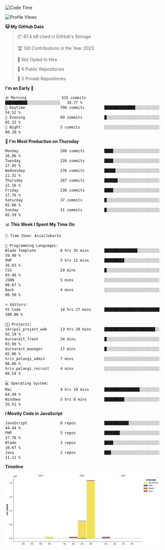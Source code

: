 <!--START_SECTION:waka-->
![Code Time](http://img.shields.io/badge/Code%20Time-41%20hrs%2042%20mins-blue)

![Profile Views](http://img.shields.io/badge/Profile%20Views-0-blue)

**🐱 My GitHub Data** 

> 📦 87.4 kB Used in GitHub's Storage 
 > 
> 🏆 130 Contributions in the Year 2023
 > 
> 🚫 Not Opted to Hire
 > 
> 📜 6 Public Repositories 
 > 
> 🔑 5 Private Repositories 
 > 
**I'm an Early 🐤** 

```text
🌞 Morning                515 commits         ██████████░░░░░░░░░░░░░░░   39.77 % 
🌆 Daytime                706 commits         ██████████████░░░░░░░░░░░   54.52 % 
🌃 Evening                69 commits          █░░░░░░░░░░░░░░░░░░░░░░░░   05.33 % 
🌙 Night                  5 commits           ░░░░░░░░░░░░░░░░░░░░░░░░░   00.39 % 
```
📅 **I'm Most Productive on Thursday** 

```text
Monday                   208 commits         ████░░░░░░░░░░░░░░░░░░░░░   16.06 % 
Tuesday                  226 commits         ████░░░░░░░░░░░░░░░░░░░░░   17.45 % 
Wednesday                276 commits         █████░░░░░░░░░░░░░░░░░░░░   21.31 % 
Thursday                 287 commits         ██████░░░░░░░░░░░░░░░░░░░   22.16 % 
Friday                   230 commits         ████░░░░░░░░░░░░░░░░░░░░░   17.76 % 
Saturday                 37 commits          █░░░░░░░░░░░░░░░░░░░░░░░░   02.86 % 
Sunday                   31 commits          █░░░░░░░░░░░░░░░░░░░░░░░░   02.39 % 
```


📊 **This Week I Spent My Time On** 

```text
🕑︎ Time Zone: Asia/Jakarta

💬 Programming Languages: 
Blade Template           8 hrs 35 mins       ███████████████░░░░░░░░░░   59.40 % 
PHP                      5 hrs 12 mins       █████████░░░░░░░░░░░░░░░░   36.03 % 
CSS                      29 mins             █░░░░░░░░░░░░░░░░░░░░░░░░   03.40 % 
JSON                     5 mins              ░░░░░░░░░░░░░░░░░░░░░░░░░   00.67 % 
Bash                     4 mins              ░░░░░░░░░░░░░░░░░░░░░░░░░   00.50 % 

🔥 Editors: 
VS Code                  14 hrs 27 mins      █████████████████████████   100.00 % 

🐱‍💻 Projects: 
skripsi_project_web      13 hrs 20 mins      ███████████████████████░░   92.19 % 
bursareit_front          34 mins             █░░░░░░░░░░░░░░░░░░░░░░░░   03.99 % 
bursareit_manager        17 mins             █░░░░░░░░░░░░░░░░░░░░░░░░   02.06 % 
hris_pelangi_admin       7 mins              ░░░░░░░░░░░░░░░░░░░░░░░░░   00.86 % 
hris_pelangi_recruit     4 mins              ░░░░░░░░░░░░░░░░░░░░░░░░░   00.54 % 

💻 Operating System: 
Mac                      9 hrs 19 mins       ████████████████░░░░░░░░░   64.49 % 
Windows                  5 hrs 8 mins        █████████░░░░░░░░░░░░░░░░   35.51 % 
```

**I Mostly Code in JavaScript** 

```text
JavaScript               8 repos             ███████████░░░░░░░░░░░░░░   44.44 % 
PHP                      5 repos             ███████░░░░░░░░░░░░░░░░░░   27.78 % 
Blade                    3 repos             ████░░░░░░░░░░░░░░░░░░░░░   16.67 % 
Java                     2 repos             ███░░░░░░░░░░░░░░░░░░░░░░   11.11 % 
```



**Timeline**

![Lines of Code chart](https://raw.githubusercontent.com/brstreet2/brstreet2/main/assets/bar_graph.png)


<!--END_SECTION:waka-->
